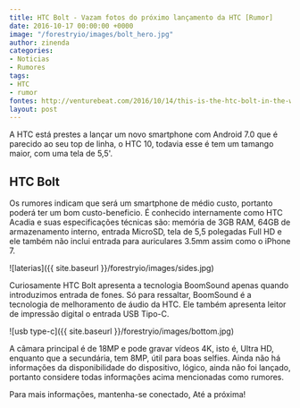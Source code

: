 ```yaml
---
title: HTC Bolt - Vazam fotos do próximo lançamento da HTC [Rumor]
date: 2016-10-17 00:00:00 +0000
image: "/forestryio/images/bolt_hero.jpg"
author: zinenda
categories:
- Noticias
- Rumores
tags:
- HTC
- rumor
fontes: http://venturebeat.com/2016/10/14/this-is-the-htc-bolt-in-the-wild/
layout: post
---
```

A HTC está prestes a lançar um novo smartphone com Android 7.0 que é parecido ao seu top de linha, o HTC 10, todavia esse é tem um tamango maior, com uma tela de 5,5'.

##  HTC Bolt
Os rumores indicam que será um smartphone de médio custo, portanto poderá ter um bom custo-beneficio.
É conhecido internamente como HTC Acadia e suas especificações técnicas são: memória de 3GB RAM, 64GB de armazenamento interno, entrada MicroSD, tela de 5,5 polegadas Full HD e ele também não inclui entrada para auriculares 3.5mm assim como o iPhone 7.

![laterias]({{ site.baseurl }}/forestryio/images/sides.jpg)

Curiosamente HTC Bolt apresenta a tecnologia BoomSound apenas quando introduzimos entrada de fones. Só para ressaltar, BoomSound é a tecnologia de melhoramento de áudio da HTC. Ele também apresenta leitor de impressão digital o entrada USB Tipo-C.

![usb type-c]({{ site.baseurl }}/forestryio/images/bottom.jpg)

A câmara principal é de 18MP e pode gravar vídeos 4K, isto é, Ultra HD, enquanto que a secundária, tem 8MP, útil para boas selfies.
Ainda não há informações da disponibilidade do dispositivo, lógico, ainda não foi lançado, portanto considere todas informações acima mencionadas como rumores.

Para mais informações, mantenha-se conectado, Até a próxima!